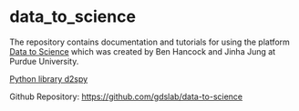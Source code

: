 # data_to_science

The repository contains documentation and tutorials for using the platform [Data to Science](https://ps2.d2s.org/) which was created by Ben Hancock and Jinha Jung at Purdue University. 

[Python library d2spy](https://py.d2s.org/)

Github Repository: https://github.com/gdslab/data-to-science
